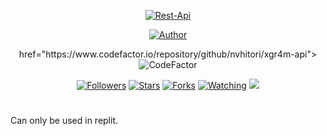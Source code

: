 

<p align="center">
<a href="#"><img title="Rest-Api" src="https://img.shields.io/badge/Rest Api Free-green?colorA=%23ff0000&colorB=%23017e40&style=for-the-badge"></a>
</p>
<p align="center">
<a href="https://github.com/nvhitori"><img title="Author" src="https://img.shields.io/badge/AUTHOR-V4LL-orange.svg?style=for-the-badge&logo=github"></a>
</p>
<p align="center">
href="https://www.codefactor.io/repository/github/nvhitori/xgr4m-api"><img src="https://www.codefactor.io/repository/github/nvhitori/xgr4m-api/badge" alt="CodeFactor" /></a>
</p>
<p align="center">
<a href="https://github.com/inirey/followers"><img title="Followers" src="https://img.shields.io/github/followers/inirey?color=blue&style=flat-square"></a>
<a href="https://github.com/nvhitori/XGR4M-API/stargazers/"><img title="Stars" src="https://img.shields.io/github/stars/nvhitori/XGR4M-API?color=red&style=flat-square"></a>
<a href="https://github.com/nvhitori/XGR4M-API/network/members"><img title="Forks" src="https://img.shields.io/github/forks/nvhitori/XGR4M-API?color=red&style=flat-square"></a>
<a href="https://github.com/nvhitori/XGR4M-API/watchers"><img title="Watching" src="https://img.shields.io/github/watchers/nvhitori/XGR4M-API?label=Watchers&color=blue&style=flat-square"></a>
<a href="https://hits.seeyoufarm.com"><img src="https://hits.seeyoufarm.com/api/count/incr/badge.svg?url=https%3A%2F%2Fgithub.com%2Finirey%2FRESTAPI&count_bg=%2379C83D&title_bg=%23555555&icon=probot.svg&icon_color=%2300FF6D&title=hits&edge_flat=false"/></a>
</p>

#
 
 Can only be used in replit.
